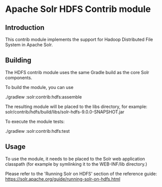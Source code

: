 Apache Solr HDFS Contrib module
===============================

Introduction
------------
This contrib module implements the support for Hadoop Distributed File System in Apache Solr. 


Building
--------
The HDFS contrib module uses the same Gradle build as the core Solr components. 

To build the module, you can use

./gradlew :solr:contrib:hdfs:assemble

The resulting module will be placed to the libs directory, for example:
solr/contrib/hdfs/build/libs/solr-hdfs-9.0.0-SNAPSHOT.jar


To execute the module tests:

./gradlew :solr:contrib:hdfs:test



Usage
-----
To use the module, it needs to be placed to the Solr web application classpath (for example by symlinking it to the WEB-INF/lib directory.)

Please refer to the 'Running Solr on HDFS' section of the reference guide: https://solr.apache.org/guide/running-solr-on-hdfs.html